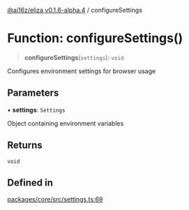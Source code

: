 [@ai16z/eliza v0.1.6-alpha.4](../index.md) / configureSettings

# Function: configureSettings()

> **configureSettings**(`settings`): `void`

Configures environment settings for browser usage

## Parameters

• **settings**: `Settings`

Object containing environment variables

## Returns

`void`

## Defined in

[packages/core/src/settings.ts:69](https://github.com/ai16z/eliza/blob/main/packages/core/src/settings.ts#L69)
